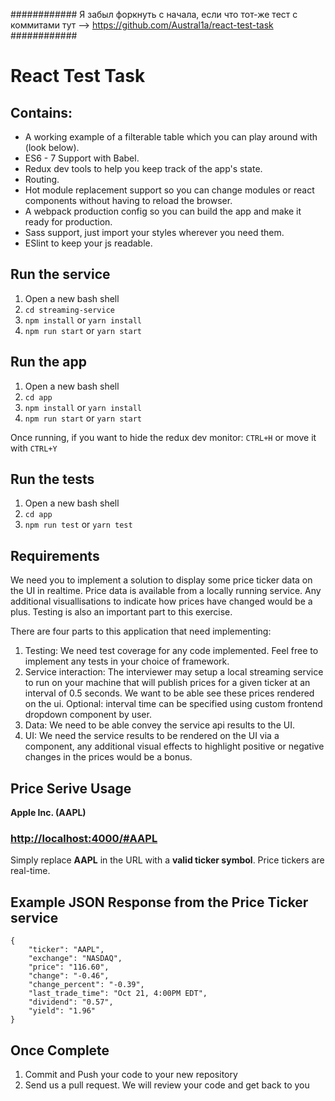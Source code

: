 
############
Я забыл форкнуть с начала, если что тот-же тест с коммитами тут --> https://github.com/Austral1a/react-test-task
############
# React Test Task
## Contains:

* A working example of a filterable table which you can play around with (look below).
* ES6 - 7 Support with Babel.
* Redux dev tools to help you keep track of the app's state.
* Routing.
* Hot module replacement support so you can change modules or react components without having to reload the browser.
* A webpack production config so you can build the app and make it ready for production.
* Sass support, just import your styles wherever you need them.
* ESlint to keep your js readable.

## Run the service
1. Open a new bash shell
2. ```cd streaming-service```
3. ```npm install``` or ```yarn install```
4. ```npm run start``` or ```yarn start```

## Run the app
1. Open a new bash shell
2. ```cd app```
3. ```npm install``` or ```yarn install```
4. ```npm run start``` or ```yarn start```

Once running, if you want to hide the redux dev monitor: ```CTRL+H``` or move it with ```CTRL+Y```


## Run the tests
1. Open a new bash shell
2. ```cd app```
3. ```npm run test``` or ```yarn test```

## Requirements

We need you to implement a solution to display some price ticker data on the UI in realtime. Price data is available from a locally running service. Any additional visuallisations to indicate how prices have changed would be a plus. Testing is also an important part to this exercise.

There are four parts to this application that need implementing:

1. Testing:
    We need test coverage for any code implemented. Feel free to implement any tests in your choice of framework.
2. Service interaction:
    The interviewer may setup a local streaming service to run on your machine that will publish prices for a given ticker at an interval of 0.5 seconds. We want to be able see these prices rendered on the ui. Optional: interval time can be specified using custom frontend dropdown component by user.
3. Data:
    We need to be able convey the service api results to the UI.
4. UI:
    We need the service results to be rendered on the UI via a component, any additional visual effects to highlight positive or negative changes in the prices would be a bonus.

## Price Serive Usage

**Apple Inc. (AAPL)**
### <http://localhost:4000/#AAPL>

Simply replace **AAPL** in the URL with a **valid ticker symbol**. Price tickers are real-time.

## Example JSON Response from the Price Ticker service

    {
        "ticker": "AAPL",
        "exchange": "NASDAQ",
        "price": "116.60",
        "change": "-0.46",
        "change_percent": "-0.39",
        "last_trade_time": "Oct 21, 4:00PM EDT",
        "dividend": "0.57",
        "yield": "1.96"
    }

## Once Complete
1. Commit and Push your code to your new repository
2. Send us a pull request. We will review your code and get back to you
